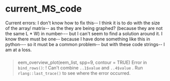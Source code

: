 # current_MS_code

Current errors:
I don't know how to fix this-- I think it is to do with the size of the array/ matrix-- as the they are being  graphed? (because they are not the same L * W) in number--- but I can't seem to find a solution around it. I know there must be one-- because I have done something like this in python--- so it must be a common problem-- but with these code strings-- I am at a loss. 

###
> eem_overview_plot(eem_list, spp=9, contour = TRUE)
Error in `bind_rows()`:
! Can't combine `..1$value` <double> and `..4$value` <character>.
Run `rlang::last_trace()` to see where the error occurred.
